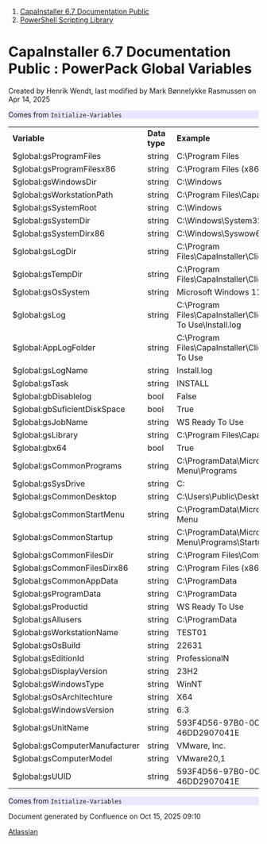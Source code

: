 <div id="page">

<div id="main" class="aui-page-panel">

<div id="main-header">

<div id="breadcrumb-section">

1.  [CapaInstaller 6.7 Documentation Public](index.html)
2.  [PowerShell Scripting Library](PowerShell-Scripting-Library_20342578761.html)

</div>

# <span id="title-text"> CapaInstaller 6.7 Documentation Public : PowerPack Global Variables </span>

</div>

<div id="content" class="view">

<div class="page-metadata">

Created by <span class="author"> Henrik Wendt</span>, last modified by <span class="editor"> Mark Bønnelykke Rasmussen</span> on Apr 14, 2025

</div>

<div id="main-content" class="wiki-content group">

<div class="panel" style="background-color: #EAE6FF;border-color: #998DD9;border-width: 1px;">

<div class="panelContent" style="background-color: #EAE6FF;">

Comes from `Initialize-Variables`

</div>

</div>

<div class="table-wrap">

|  |  |  |
|----|----|----|
| **Variable** | **Data type** | **Example** |
| \$global:gsProgramFiles | string | C:\Program Files |
| \$global:gsProgramFilesx86 | string | C:\Program Files (x86) |
| \$global:gsWindowsDir | string | C:\Windows |
| \$global:gsWorkstationPath | string | C:\Program Files\CapaInstaller\Client\\ |
| \$global:gsSystemRoot | string | C:\Windows |
| \$global:gsSystemDir | string | C:\Windows\System32 |
| \$global:gsSystemDirx86 | string | C:\Windows\Syswow64 |
| \$global:gsLogDir | string | C:\Program Files\CapaInstaller\Client\Logs |
| \$global:gsTempDir | string | C:\Program Files\CapaInstaller\Client\Logs\Temp |
| \$global:gsOsSystem | string | Microsoft Windows 11 Pro N |
| \$global:gsLog | string | C:\Program Files\CapaInstaller\Client\Logs\WS Ready To Use\Install.log |
| \$global:AppLogFolder | string | C:\Program Files\CapaInstaller\Client\Logs\WS Ready To Use |
| \$global:gsLogName | string | Install.log |
| \$global:gsTask | string | INSTALL |
| \$global:gbDisablelog | bool | False |
| \$global:gbSuficientDiskSpace | bool | True |
| \$global:gsJobName | string | WS Ready To Use |
| \$global:gsLibrary | string | C:\Program Files\CapaInstaller\Client\Lib |
| \$global:gbx64 | bool | True |
| \$global:gsCommonPrograms | string | C:\ProgramData\Microsoft\Windows\Start Menu\Programs |
| \$global:gsSysDrive | string | C: |
| \$global:gsCommonDesktop | string | C:\Users\Public\Desktop |
| \$global:gsCommonStartMenu | string | C:\ProgramData\Microsoft\Windows\Start Menu |
| \$global:gsCommonStartup | string | C:\ProgramData\Microsoft\Windows\Start Menu\Programs\Startup |
| \$global:gsCommonFilesDir | string | C:\Program Files\Common Files |
| \$global:gsCommonFilesDirx86 | string | C:\Program Files (x86)\Common Files |
| \$global:gsCommonAppData | string | C:\ProgramData |
| \$global:gsProgramData | string | C:\ProgramData |
| \$global:gsProductid | string | WS Ready To Use |
| \$global:gsAllusers | string | C:\ProgramData |
| \$global:gsWorkstationName | string | TEST01 |
| \$global:gsOsBuild | string | 22631 |
| \$global:gsEditionId | string | ProfessionalN |
| \$global:gsDisplayVersion | string | 23H2 |
| \$global:gsWindowsType | string | WinNT |
| \$global:gsOsArchitechture | string | X64 |
| \$global:gsWindowsVersion | string | 6.3 |
| \$global:gsUnitName | string | 593F4D56-97B0-0CE5-A288-46DD2907041E |
| \$global:gsComputerManufacturer | string | VMware, Inc. |
| \$global:gsComputerModel | string | VMware20,1 |
| \$global:gsUUID | string | 593F4D56-97B0-0CE5-A288-46DD2907041E |

</div>

<div class="panel" style="background-color: #EAE6FF;border-color: #998DD9;border-width: 1px;">

<div class="panelContent" style="background-color: #EAE6FF;">

Comes from `Initialize-Variables`

</div>

</div>

</div>

</div>

</div>

<div id="footer" role="contentinfo">

<div class="section footer-body">

Document generated by Confluence on Oct 15, 2025 09:10

<div id="footer-logo">

[Atlassian](http://www.atlassian.com/)

</div>

</div>

</div>

</div>
